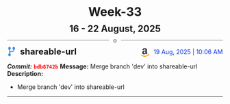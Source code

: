 <h1 style="text-align:center; margin-bottom:10px">Week-33</h1>
<h2 style="text-align:center; margin:0px">16 - 22 August, 2025</h2>
<div style="display: flex; align-items: center; justify-content: center;">
  <hr style="flex: 1; background-color: gray;" />
  <span style="padding: 0 10px;font-weight:bold; color:gray">o</span>
  <hr style="flex: 1; background-color: gray;" />
</div>

<div style="display: flex; justify-content: space-between; align-items:end;">
  <div style="display:flex">
      <img src="../assets/branch.svg" alt="GitHub Logo"  style="width:20px; margin:0 10px 0 0">
      <h3 style="margin: 0; padding:0; font-weight: bold; font-size:20px;">shareable-url</h3>
  </div>
  <div style="display:flex">
  <img src="../assets/amazon.svg" alt="Amazon Logo" style="width:20px">
    <span style="color:rgb(16, 54, 226); text-align: right; margin:0 0 0 10px; padding:0px;">19 Aug, 2025 | 10:06 AM</span>
  </div>
</div>

**_Commit:_** <code style="color: red; font-weight: bold;">bdb8742b</code>
**Message:** Merge branch 'dev' into shareable-url
**Description:**
- Merge branch 'dev' into shareable-url
---
